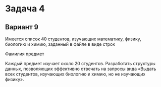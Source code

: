 # Задача 4
## Вариант 9
Имеется список 40 студентов, изучающих математику, физику, биологию и химию, заданный в файле
в виде строк

Фамилия предмет

Каждый предмет изучает около 20 студентов. Разработать структуры данных, позволяющих
эффективно отвечать на запросы вида «Выдать всех студентов, изучающих биологию и химию, но не
изучающих физику».
